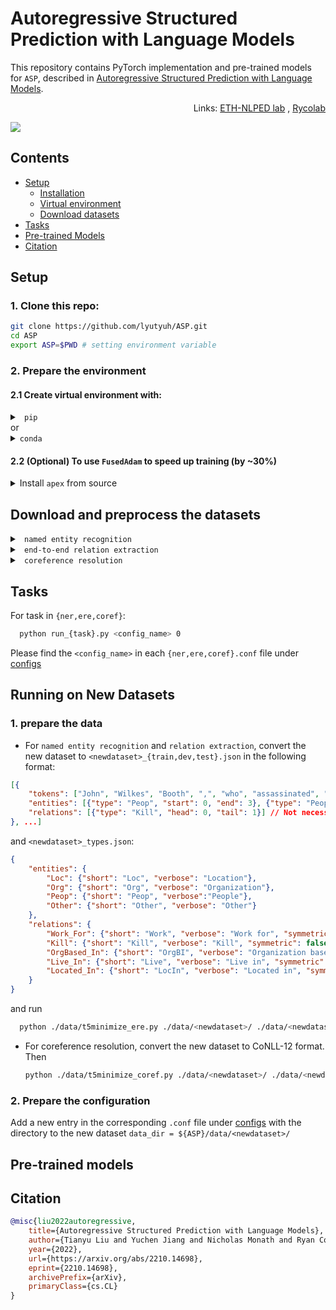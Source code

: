 # Autoregressive Structured Prediction with Language Models
This repository contains PyTorch implementation and pre-trained models for ``ASP``, described in [Autoregressive Structured Prediction with Language Models](https://arxiv.org/pdf/2210.14698.pdf).

<div style="text-align: right"> Links: <a href="https://github.com/eth-nlped">ETH-NLPED lab</a> , <a href="https://github.com/rycolab">Rycolab</a>  </div>

![](./figs/illustration.gif)

## Contents
* [Setup](#Setup)
  * [Installation](#clone-this-repo)
  * [Virtual environment](#Prepare-the-environment)
  * [Download datasets](#Download-and-preprocess-the-datasets)
* [Tasks](#Tasks)
* [Pre-trained Models](#Pre-trained-Models)
* [Citation](#Citation)


## Setup

### 1. Clone this repo:
```bash
git clone https://github.com/lyutyuh/ASP.git
cd ASP
export ASP=$PWD # setting environment variable
```
### 2. Prepare the environment

#### 2.1 Create virtual environment with:
<details>
    <summary> <code> pip </code> </summary>

  ```bash
  python -m venv <path_to_venv>/asp    # create a new environment (asp)
  source <path_to_venv>/asp/bin/activate
  pip install -r requirements.txt
  ```

</details> or

<details>
    <summary> <code>conda</code> </summary>

  ```bash
  conda env create -f environment.yml    # create a new environment (asp)
  ```

</details>


#### 2.2 (Optional) To use ```FusedAdam``` to speed up training (by ~30%)

<details>
    <summary> Install <code>apex</code> from source </summary>

  ```bash
  git clone https://github.com/NVIDIA/apex
  cd apex
  pip install -v --disable-pip-version-check --no-cache-dir --global-option="--cpp_ext" --global-option="--cuda_ext" ./
  ```

</details>



## Download and preprocess the datasets


<details>
    <summary> <code> named entity recognition </code> </summary>
    
### CoNLL-03

  ```bash
    wget https://polybox.ethz.ch/index.php/s/bFf8vJBonIT7sr8/download -O ./data/conll03_ner.zip
    unzip ./data/conll03_ner.zip -d ./data
    rm ./data/conll03_ner.zip
    python ./data/conll03_ner/conll03_to_json.py
    python ./data/t5minimize_ner.py ./data/conll03_ner ./data/conll03_ner
  ```

### OntoNotes V5

</details> 


<details>
    <summary> <code> end-to-end relation extraction </code> </summary>

### CoNLL-04

  ```bash
    wget https://polybox.ethz.ch/index.php/s/Lk44AwhOeDSeZTh/download -O ./data/conll04_ere.zip
    unzip ./data/conll04_ere.zip -d ./data
    rm ./data/conll04_ere.zip
    python ./data/t5minimize_ere.py ./data/conll04_ere/ ./data/conll04_ere
  ```

### ACE-05

ACE-05 is not a publically available dataset. Please follow https://github.com/luanyi/DyGIE/tree/master/preprocessing to obtain
the dataset json files ```{train,dev,test}.json``` and copy them to ```./data/ace05_ere/```.

Then:

  ```bash
    python ./data/ace05_ere/ace05_to_json.py
    python ./data/t5minimize_ere.py ./data/ace05_ere ./data/ace05_ere
  ```

</details> 


<details>
    <summary> <code> coreference resolution </code> </summary>

### CoNLL-12 (OntoNotes)

OntoNotes is not a publically available dataset. Please follow http://conll.cemantix.org/2012/data.html and https://catalog.ldc.upenn.edu/LDC2013T19 to obtain
the files ```{train,dev,test}.english.v4_gold_conll``` and copy them to ```./data/ontonotes_coref/```.

Then:

  ```bash
  python ./data/t5minimize_coref.py ./data/ontonotes_coref/ ./data/ontonotes_coref/
  ```

</details> 


## Tasks

For task in ```{ner,ere,coref}```:
```bash
  python run_{task}.py <config_name> 0 
```
Please find the ```<config_name>``` in each ```{ner,ere,coref}.conf``` file under [configs](configs)



## Running on New Datasets
### 1. prepare the data
* For `named entity recognition` and `relation extraction`,
convert the new dataset to `<newdataset>_{train,dev,test}.json` in the following format:
```json
[{
    "tokens": ["John", "Wilkes", "Booth", ",", "who", "assassinated", "President", "Lincoln", ",", "was", "an", "actor", "."], 
    "entities": [{"type": "Peop", "start": 0, "end": 3}, {"type": "Peop", "start": 6, "end": 8}], 
    "relations": [{"type": "Kill", "head": 0, "tail": 1}] // Not necessary for NER
}, ...]
```
and `<newdataset>_types.json`:

```json
{
    "entities": {
        "Loc": {"short": "Loc", "verbose": "Location"}, 
        "Org": {"short": "Org", "verbose": "Organization"}, 
        "Peop": {"short": "Peop", "verbose":"People"}, 
        "Other": {"short": "Other", "verbose": "Other"}
    }, 
    "relations": {
        "Work_For": {"short": "Work", "verbose": "Work for", "symmetric": false}, 
        "Kill": {"short": "Kill", "verbose": "Kill", "symmetric": false}, 
        "OrgBased_In": {"short": "OrgBI", "verbose": "Organization based in", "symmetric": false}, 
        "Live_In": {"short": "Live", "verbose": "Live in", "symmetric": false}, 
        "Located_In": {"short": "LocIn", "verbose": "Located in", "symmetric": false}
    }
}
```


and run 
```bash
  python ./data/t5minimize_ere.py ./data/<newdataset>/ ./data/<newdataset>/
```


* For coreference resolution, convert the new dataset to CoNLL-12 format.
Then
  ```bash
  python ./data/t5minimize_coref.py ./data/<newdataset>/ ./data/<newdataset>/
  ```

### 2. Prepare the configuration
Add a new entry in the corresponding `.conf` file under [configs](configs) with the directory to the new dataset `data_dir = ${ASP}/data/<newdataset>/`


## Pre-trained models



## Citation
```bibtex
@misc{liu2022autoregressive,
    title={Autoregressive Structured Prediction with Language Models},
    author={Tianyu Liu and Yuchen Jiang and Nicholas Monath and Ryan Cotterell and Mrinmaya Sachan},
    year={2022},
    url={https://arxiv.org/abs/2210.14698},
    eprint={2210.14698},
    archivePrefix={arXiv},
    primaryClass={cs.CL}
}
```
